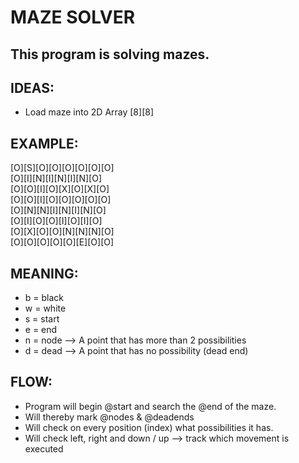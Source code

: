 # MAZE SOLVER

## This program is solving mazes.

## IDEAS:

- Load maze into 2D Array [8][8]

## EXAMPLE:

[O][S][O][O][O][O][O][O]\
[O][I][N][I][N][I][N][O]\
[O][O][I][O][X][O][X][O]\
[O][O][I][O][O][O][O][O]\
[O][N][N][I][N][I][N][O]\
[O][I][O][O][I][O][I][O]\
[O][X][O][O][N][N][N][O]\
[O][O][O][O][O][E][O][O]

## MEANING:

- b = black
- w = white
- s = start
- e = end
- n = node  --> A point that has more than 2 possibilities
- d = dead  --> A point that has no possibility (dead end)


## FLOW:

- Program will begin @start and search the @end of the maze.
- Will thereby mark @nodes & @deadends
- Will check on every position (index) what possibilities it has.
- Will check left, right and down / up --> track which movement is executed